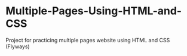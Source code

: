 # Multiple-Pages-Using-HTML-and-CSS
Project for practicing multiple pages website using HTML and CSS (Flyways)
